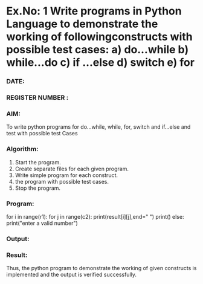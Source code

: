 # Ex.No: 1 Write programs in Python Language to demonstrate the working of followingconstructs with possible test cases: a) do…while b) while…do c) if …else d) switch e) for 

### DATE:                                                                            
### REGISTER NUMBER : 

### AIM:  
To write python programs for do…while, while, for, switch and if…else and test with possible test 
Cases 

### Algorithm:
1. Start the program.
2. Create separate files for each given program.
3. Write simple program for each construct.
4.  the program with possible test cases.
5. Stop the program.
### Program:

 

for i in range(r1):
    for j in range(c2):
        print(result[i][j],end=" ")
        print()
else:
    print("enter a valid number") 














### Output:







### Result:
Thus, the python program to demonstrate the working of given constructs is implemented and the output is verified successfully.


